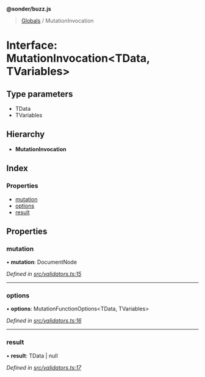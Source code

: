 **@sonder/buzz.js**

> [Globals](../README.md) / MutationInvocation

# Interface: MutationInvocation\<**TData, TVariables**>

## Type parameters

- TData
- TVariables

## Hierarchy

- **MutationInvocation**

## Index

### Properties

- [mutation](mutationinvocation.md#mutation)
- [options](mutationinvocation.md#options)
- [result](mutationinvocation.md#result)

## Properties

### mutation

• **mutation**: DocumentNode

_Defined in [src/validators.ts:15](https://github.com/Flatbook/buzz.js/blob/81fe7d5/src/validators.ts#L15)_

---

### options

• **options**: MutationFunctionOptions\<TData, TVariables>

_Defined in [src/validators.ts:16](https://github.com/Flatbook/buzz.js/blob/81fe7d5/src/validators.ts#L16)_

---

### result

• **result**: TData \| null

_Defined in [src/validators.ts:17](https://github.com/Flatbook/buzz.js/blob/81fe7d5/src/validators.ts#L17)_
